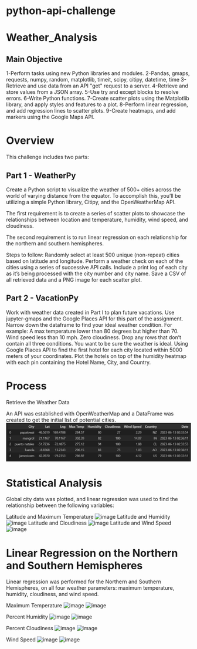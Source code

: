 # python-api-challenge

# Weather_Analysis

## Main Objective
1-Perform tasks using new Python libraries and modules.
2-Pandas, gmaps, requests, numpy, random, matplotlib, timeit, scipy, citipy, datetime, time
3-Retrieve and use data from an API "get" request to a server.
4-Retrieve and store values from a JSON array.
5-Use try and except blocks to resolve errors.
6-Write Python functions.
7-Create scatter plots using the Matplotlib library, and apply styles and features to a plot.
8-Perform linear regression, and add regression lines to scatter plots.
9-Create heatmaps, and add markers using the Google Maps API.

# Overview
This challenge includes two parts:

## Part 1 - WeatherPy
Create a Python script to visualize the weather of 500+ cities across the world of varying distance from the equator. To accomplish this, you’ll be utilizing a simple Python library, Citipy, and the OpenWeatherMap API.

The first requirement is to create a series of scatter plots to showcase the relationships between location and temperature, humidity, wind speed, and cloudiness.

The second requirement is to run linear regression on each relationship for the northern and southern hemispheres.

Steps to follow:
Randomly select at least 500 unique (non-repeat) cities based on latitude and longitude.
Perform a weather check on each of the cities using a series of successive API calls.
Include a print log of each city as it’s being processed with the city number and city name.
Save a CSV of all retrieved data and a PNG image for each scatter plot.

## Part 2 - VacationPy
Work with weather data created in Part I to plan future vacations. Use jupyter-gmaps and the Google Places API for this part of the assignment.
Narrow down the dataframe to find your ideal weather condition. For example:
A max temperature lower than 80 degrees but higher than 70.
Wind speed less than 10 mph.
Zero cloudiness.
Drop any rows that don’t contain all three conditions. You want to be sure the weather is ideal.
Using Google Places API to find the first hotel for each city located within 5000 meters of your coordinates.
Plot the hotels on top of the humidity heatmap with each pin containing the Hotel Name, City, and Country.

# Process
Retrieve the Weather Data

An API was established with OpenWeatherMap and a DataFrame was created to get the initial list of potential cities.
![Alt text](image-1.png)

# Statistical Analysis
Global city data was plotted, and linear regression was used to find the relationship between the following variables:

Latitude and Maximum Temperature
![image](https://github.com/Jad95/python-api-challenge/assets/130928755/145f0f9b-1652-4044-8026-c418f39559ce)
Latitude and Humidity
![image](https://github.com/Jad95/python-api-challenge/assets/130928755/36f31809-2487-4680-af7f-03c9d3246885)
Latitude and Cloudiness
![image](https://github.com/Jad95/python-api-challenge/assets/130928755/eb882828-ea92-4dc2-aa52-3db1233a0325)
Latitude and Wind Speed
![image](https://github.com/Jad95/python-api-challenge/assets/130928755/8c47aefe-8f0c-4976-a0a1-5b3f4103e3b1)

# Linear Regression on the Northern and Southern Hemispheres
Linear regression was performed for the Northern and Southern Hemispheres, on all four weather parameters: maximum temperature, humidity, cloudiness, and wind speed.

Maximum Temperature
![image](https://github.com/Jad95/python-api-challenge/assets/130928755/509c2559-fa31-4db8-b1ca-893568b4cb6f)
![image](https://github.com/Jad95/python-api-challenge/assets/130928755/f78dc0f5-b181-4e34-9bdf-2d9029282cfc)

Percent Humidity
![image](https://github.com/Jad95/python-api-challenge/assets/130928755/2b5e8762-7905-4718-bd7a-625264684b1f)
![image](https://github.com/Jad95/python-api-challenge/assets/130928755/044233f4-a39e-4d1b-aea9-315eed6afae9)

Percent Cloudiness
![image](https://github.com/Jad95/python-api-challenge/assets/130928755/56666509-f6ff-48b8-9b4f-58e7d519682a)
![image](https://github.com/Jad95/python-api-challenge/assets/130928755/3a2c70f5-f9bf-40af-a282-ccf8a439ee3d)

Wind Speed
![image](https://github.com/Jad95/python-api-challenge/assets/130928755/e7c3ee6d-dc4e-4d30-9788-433c299c7ba8)
![image](https://github.com/Jad95/python-api-challenge/assets/130928755/adf27856-0698-4e74-a5f7-ea769fde8c99)
